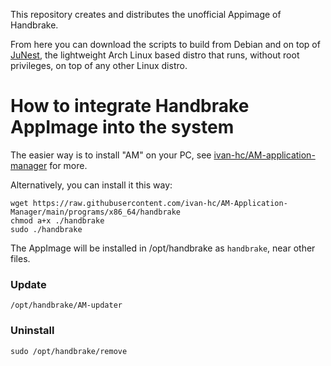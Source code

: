 This repository creates and distributes the unofficial Appimage of Handbrake.

From here you can download the scripts to build from Debian and on top of [JuNest](https://github.com/fsquillace/junest), the lightweight Arch Linux based distro that runs, without root privileges, on top of any other Linux distro.

# How to integrate Handbrake AppImage into the system
The easier way is to install "AM" on your PC, see [ivan-hc/AM-application-manager](https://github.com/ivan-hc/AM-application-manager) for more.

Alternatively, you can install it this way:

    wget https://raw.githubusercontent.com/ivan-hc/AM-Application-Manager/main/programs/x86_64/handbrake
    chmod a+x ./handbrake
    sudo ./handbrake
The AppImage will be installed in /opt/handbrake as `handbrake`, near other files.
### Update

    /opt/handbrake/AM-updater
### Uninstall

    sudo /opt/handbrake/remove
